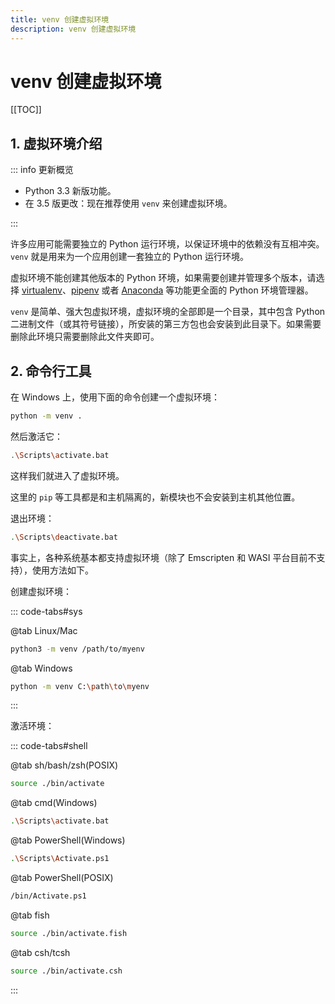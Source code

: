 ```yaml
---
title: venv 创建虚拟环境
description: venv 创建虚拟环境
---
```


# venv 创建虚拟环境

[[TOC]]

## 1. 虚拟环境介绍

::: info 更新概览

- Python 3.3 新版功能。
- 在 3.5 版更改：现在推荐使用 `venv` 来创建虚拟环境。

:::

许多应用可能需要独立的 Python 运行环境，以保证环境中的依赖没有互相冲突。`venv` 就是用来为一个应用创建一套独立的 Python 运行环境。

虚拟环境不能创建其他版本的 Python 环境，如果需要创建并管理多个版本，请选择 [virtualenv](https://pypi.org/project/virtualenv/)、[pipenv](https://pypi.org/project/pipenv/) 或者 [Anaconda](https://www.anaconda.com/) 等功能更全面的 Python 环境管理器。

`venv` 是简单、强大包虚拟环境，虚拟环境的全部即是一个目录，其中包含 Python 二进制文件（或其符号链接），所安装的第三方包也会安装到此目录下。如果需要删除此环境只需要删除此文件夹即可。

## 2. 命令行工具

在 Windows 上，使用下面的命令创建一个虚拟环境：

```bash
python -m venv .
```

然后激活它：

```bash
.\Scripts\activate.bat
```

这样我们就进入了虚拟环境。

这里的 `pip` 等工具都是和主机隔离的，新模块也不会安装到主机其他位置。

退出环境：

```bash
.\Scripts\deactivate.bat
```

事实上，各种系统基本都支持虚拟环境（除了 Emscripten 和 WASI 平台目前不支持），使用方法如下。

创建虚拟环境：

::: code-tabs#sys

@tab Linux/Mac

```bash
python3 -m venv /path/to/myenv
```

@tab Windows

```bash
python -m venv C:\path\to\myenv
```

:::

激活环境：

::: code-tabs#shell

@tab sh/bash/zsh(POSIX)

```bash
source ./bin/activate
```

@tab cmd(Windows)

```bash
.\Scripts\activate.bat
```

@tab PowerShell(Windows)

```bash
.\Scripts\Activate.ps1
```

@tab PowerShell(POSIX)

```bash
/bin/Activate.ps1
```

@tab fish

```bash
source ./bin/activate.fish
```

@tab csh/tcsh

```bash
source ./bin/activate.csh
```

:::
